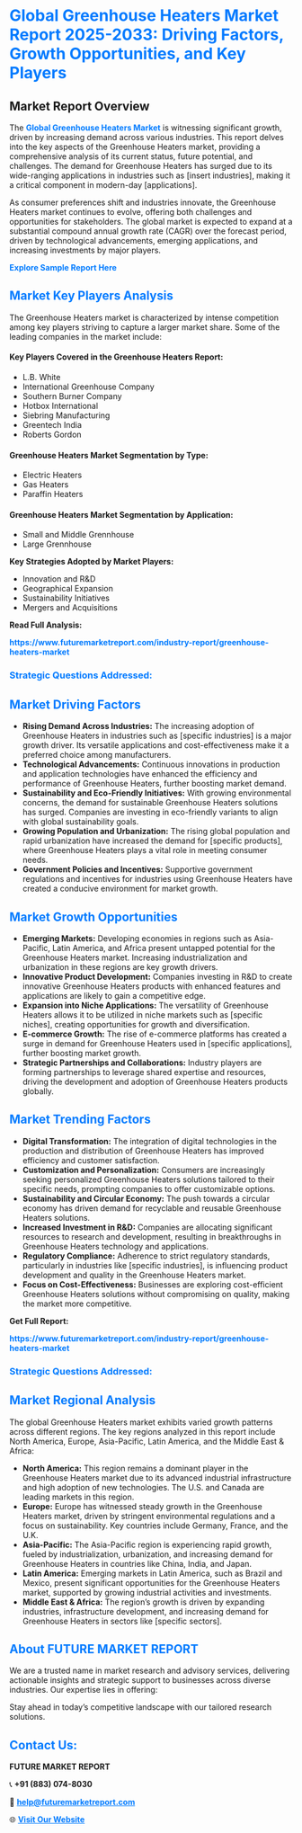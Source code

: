 <h1 style="color: #007BFF;">Global Greenhouse Heaters Market Report 2025-2033: Driving Factors, Growth Opportunities, and Key Players</h1>

<section id="overview">
<h2>Market Report Overview</h2>
<p>The <a href="https://www.futuremarketreport.com/industry-report/greenhouse-heaters-market" style="color: #007BFF; text-decoration: none;"><strong>Global Greenhouse Heaters Market</strong></a> is witnessing significant growth, driven by increasing demand across various industries. This report delves into the key aspects of the Greenhouse Heaters market, providing a comprehensive analysis of its current status, future potential, and challenges. The demand for Greenhouse Heaters has surged due to its wide-ranging applications in industries such as [insert industries], making it a critical component in modern-day [applications].</p>
<p>As consumer preferences shift and industries innovate, the Greenhouse Heaters market continues to evolve, offering both challenges and opportunities for stakeholders. The global market is expected to expand at a substantial compound annual growth rate (CAGR) over the forecast period, driven by technological advancements, emerging applications, and increasing investments by major players.</p>
</section>

<section id="overview">
<p><a href="https://www.futuremarketreport.com/request-sample/reportId=43566" style="color: #007BFF; text-decoration: none;"><strong>Explore Sample Report Here</strong></a></p>
</section>

<section id="key-players">
<h2 style="color: #007BFF;">Market Key Players Analysis</h2>
<p>The Greenhouse Heaters market is characterized by intense competition among key players striving to capture a larger market share. Some of the leading companies in the market include:</p>
<h4>Key Players Covered in the Greenhouse Heaters Report:</h4>
<ul><li>L.B. White</li><li>International Greenhouse Company</li><li>Southern Burner Company</li><li>Hotbox International</li><li>Siebring Manufacturing</li><li>Greentech India</li><li>Roberts Gordon</li></ul>
<h4>Greenhouse Heaters Market Segmentation by Type:</h4>
<ul><li>Electric Heaters</li><li>Gas Heaters</li><li>Paraffin Heaters</li></ul>

<h4>Greenhouse Heaters Market Segmentation by Application:</h4>
<ul><li>Small and Middle Grennhouse</li><li>Large Grennhouse</li></ul>
<p><strong>Key Strategies Adopted by Market Players:</strong></p>
<ul>
<li>Innovation and R&D</li>
<li>Geographical Expansion</li>
<li>Sustainability Initiatives</li>
<li>Mergers and Acquisitions</li>
</ul>
</section>

<section>
<p><strong>Read Full Analysis: </strong></p><a href="https://www.futuremarketreport.com/industry-report/greenhouse-heaters-market" style="color: #007BFF; text-decoration: none;"><strong>https://www.futuremarketreport.com/industry-report/greenhouse-heaters-market</strong></a>
<h3 style="color: #007BFF;">Strategic Questions Addressed:</h3>
</section>

<section id="driving-factors">
<h2 style="color: #007BFF;">Market Driving Factors</h2>
<ul>
<li><strong>Rising Demand Across Industries:</strong> The increasing adoption of Greenhouse Heaters in industries such as [specific industries] is a major growth driver. Its versatile applications and cost-effectiveness make it a preferred choice among manufacturers.</li>
<li><strong>Technological Advancements:</strong> Continuous innovations in production and application technologies have enhanced the efficiency and performance of Greenhouse Heaters, further boosting market demand.</li>
<li><strong>Sustainability and Eco-Friendly Initiatives:</strong> With growing environmental concerns, the demand for sustainable Greenhouse Heaters solutions has surged. Companies are investing in eco-friendly variants to align with global sustainability goals.</li>
<li><strong>Growing Population and Urbanization:</strong> The rising global population and rapid urbanization have increased the demand for [specific products], where Greenhouse Heaters plays a vital role in meeting consumer needs.</li>
<li><strong>Government Policies and Incentives:</strong> Supportive government regulations and incentives for industries using Greenhouse Heaters have created a conducive environment for market growth.</li>
</ul>
</section>

<section id="growth-opportunities">
<h2 style="color: #007BFF;">Market Growth Opportunities</h2>
<ul>
<li><strong>Emerging Markets:</strong> Developing economies in regions such as Asia-Pacific, Latin America, and Africa present untapped potential for the Greenhouse Heaters market. Increasing industrialization and urbanization in these regions are key growth drivers.</li>
<li><strong>Innovative Product Development:</strong> Companies investing in R&D to create innovative Greenhouse Heaters products with enhanced features and applications are likely to gain a competitive edge.</li>
<li><strong>Expansion into Niche Applications:</strong> The versatility of Greenhouse Heaters allows it to be utilized in niche markets such as [specific niches], creating opportunities for growth and diversification.</li>
<li><strong>E-commerce Growth:</strong> The rise of e-commerce platforms has created a surge in demand for Greenhouse Heaters used in [specific applications], further boosting market growth.</li>
<li><strong>Strategic Partnerships and Collaborations:</strong> Industry players are forming partnerships to leverage shared expertise and resources, driving the development and adoption of Greenhouse Heaters products globally.</li>
</ul>
</section>

<section id="trending-factors">
<h2 style="color: #007BFF;">Market Trending Factors</h2>
<ul>
<li><strong>Digital Transformation:</strong> The integration of digital technologies in the production and distribution of Greenhouse Heaters has improved efficiency and customer satisfaction.</li>
<li><strong>Customization and Personalization:</strong> Consumers are increasingly seeking personalized Greenhouse Heaters solutions tailored to their specific needs, prompting companies to offer customizable options.</li>
<li><strong>Sustainability and Circular Economy:</strong> The push towards a circular economy has driven demand for recyclable and reusable Greenhouse Heaters solutions.</li>
<li><strong>Increased Investment in R&D:</strong> Companies are allocating significant resources to research and development, resulting in breakthroughs in Greenhouse Heaters technology and applications.</li>
<li><strong>Regulatory Compliance:</strong> Adherence to strict regulatory standards, particularly in industries like [specific industries], is influencing product development and quality in the Greenhouse Heaters market.</li>
<li><strong>Focus on Cost-Effectiveness:</strong> Businesses are exploring cost-efficient Greenhouse Heaters solutions without compromising on quality, making the market more competitive.</li>
</ul>
</section>

<section>
<p><strong>Get Full Report: </strong></p><a href="https://www.futuremarketreport.com/industry-report/greenhouse-heaters-market" style="color: #007BFF; text-decoration: none;"><strong>https://www.futuremarketreport.com/industry-report/greenhouse-heaters-market</strong></a>
<h3 style="color: #007BFF;">Strategic Questions Addressed:</h3>
</section>


<section id="regional-analysis">
<h2 style="color: #007BFF;">Market Regional Analysis</h2>
<p>The global Greenhouse Heaters market exhibits varied growth patterns across different regions. The key regions analyzed in this report include North America, Europe, Asia-Pacific, Latin America, and the Middle East & Africa:</p>
<ul>
<li><strong>North America:</strong> This region remains a dominant player in the Greenhouse Heaters market due to its advanced industrial infrastructure and high adoption of new technologies. The U.S. and Canada are leading markets in this region.</li>
<li><strong>Europe:</strong> Europe has witnessed steady growth in the Greenhouse Heaters market, driven by stringent environmental regulations and a focus on sustainability. Key countries include Germany, France, and the U.K.</li>
<li><strong>Asia-Pacific:</strong> The Asia-Pacific region is experiencing rapid growth, fueled by industrialization, urbanization, and increasing demand for Greenhouse Heaters in countries like China, India, and Japan.</li>
<li><strong>Latin America:</strong> Emerging markets in Latin America, such as Brazil and Mexico, present significant opportunities for the Greenhouse Heaters market, supported by growing industrial activities and investments.</li>
<li><strong>Middle East & Africa:</strong> The region’s growth is driven by expanding industries, infrastructure development, and increasing demand for Greenhouse Heaters in sectors like [specific sectors].</li>
</ul>
</section>

<footer>
<h2 style="color: #007BFF;">About FUTURE MARKET REPORT</h2>
<p>We are a trusted name in market research and advisory services, delivering actionable insights and strategic support to businesses across diverse industries. Our expertise lies in offering:</p>

<p>Stay ahead in today’s competitive landscape with our tailored research solutions.</p>

<h2 style="color: #007BFF;">Contact Us:</h2>
<p><strong>FUTURE MARKET REPORT</strong></p>
<p>📞 <strong>+91 (883) 074-8030</strong></p>
<p>📧 <strong><a href="mailto:help@futuremarketreport.com" style="color: #007BFF;">help@futuremarketreport.com</a></strong></p>
<p>🌐 <strong><a href="https://www.futuremarketreport.com/" style="color: #007BFF;">Visit Our Website</a></strong></p>
</footer>